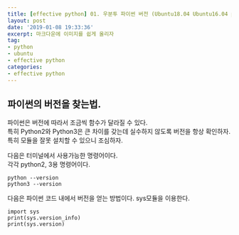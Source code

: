 ```yaml
---
title: [effective python] 01. 우분투 파이썬 버전 (Ubuntu18.04 Ubuntu16.04 python version)
layout: post
date: '2019-01-08 19:33:36'
excerpt: 마크다운에 이미지를 쉽게 올리자
tag:
- python
- ubuntu
- effective python
categories:
- effective python
---
```


## 파이썬의 버전을 찾는법.

파이썬은 버전에 따라서 조금씩 함수가 달라질 수 있다.  
특히 Python2와 Python3은 큰 차이를 갖는데 실수하지 않도록 버전을 항상 확인하자.  
특히 모듈을 잘못 설치할 수 있으니 조심하자.  

다음은 터미널에서 사용가능한 명령어이다.  
각각 python2, 3용 명령어이다.  

	python --version
	python3 --version

다음은 파이썬 코드 내에서 버전을 얻는 방법이다.
sys모듈을 이용한다.

	
	import sys
	print(sys.version_info)
	print(sys.version)

